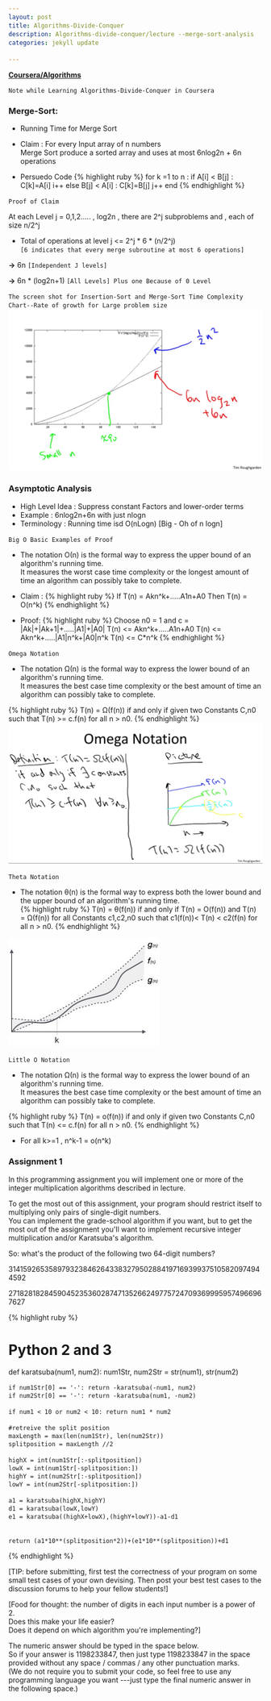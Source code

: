 ```yaml
---
layout: post
title: Algorithms-Divide-Conquer
description: Algorithms-divide-conquer/lecture --merge-sort-analysis
categories: jekyll update

---
```


**[Coursera/Algorithms](https://www.coursera.org/learn/algorithms-divide-conquer/lecture/wW9On/merge-sort-analysis)**



    Note while Learning Algorithms-Divide-Conquer in Coursera

### Merge-Sort:

* Running Time for Merge Sort 
* Claim : For every Input array of n numbers                     
Merge Sort produce a sorted array and uses at most 6nlog2n + 6n operations

* Persuedo Code 
{% highlight ruby %}
    for k =1 to n :
        if A[i] < B[j] :
            C[k]=A[i]
            i++
        else B[j] < A[i] :
            C[k]=B[j]
            j++
    end
{% endhighlight %}

`Proof of Claim`

At each Level j = 0,1,2..... , log2n , there are 2^j subproblems and , each of size n/2^j
* Total of operations at level j <= 2^j * 6 * (n/2^j)        
`[6 indicates that every merge subroutine at most 6 operations]`
 
**->** 6n     `[Independent J levels]`
 
**->** 6n * (log2n+1)      `[All Levels] Plus one Because of 0 Level`

`The screen shot for Insertion-Sort and Merge-Sort Time Complexity Chart--Rate of growth for Large problem size`
![My helpful screenshot](/assets/Insertion_Sort_Merge_Sort.png)


### Asymptotic Analysis
* High Level Idea : Suppress constant Factors and lower-order terms 
* Example : 6nlog2n+6n with just nlogn
* Terminology : Running time isd O(nLogn) [Big - Oh of n logn]


`Big O Basic Examples of Proof`
* The notation Ο(n) is the formal way to express the upper bound of an algorithm's running time.  
It measures the worst case time complexity or the longest amount of time an algorithm can possibly take to complete.


* Claim : 
{% highlight ruby %}
    If T(n) = Akn^k+.....A1n+A0
        Then 
            T(n) = O(n^k)
{% endhighlight %}
* Proof:
{% highlight ruby %}
    Choose n0 = 1 and c = |Ak|+|Ak+1|+.....|A1|+|A0|
        T(n) <= Akn^k+.....A1n+A0
        T(n) <= Akn^k+.....|A1|n^k+|A0|n^k
        T(n) <= C*n^k
{% endhighlight %}

`Omega Notation`
* The notation Ω(n) is the formal way to express the lower bound of an algorithm's running time.     
It measures the best case time complexity or the best amount of time an algorithm can possibly take to complete.

{% highlight ruby %}
T(n) = Ω(f(n)) 
if and only if given two Constants C,n0 such that T(n) >= c.f(n) 
for all n > n0. 
{% endhighlight %}
![My helpful screenshot](/assets/Omega_Notation.png)

`Theta Notation`
* The notation θ(n) is the formal way to express both the lower bound and the upper bound of an algorithm's running time.     
{% highlight ruby %}
T(n) = θ(f(n)) 
if and only if T(n) = O(f(n)) and T(n) = Ω(f(n))
for all Constants c1,c2,n0 such that 
c1(f(n))< T(n) < c2(f(n)
for all n > n0. 
{% endhighlight %}

![My helpful screenshot](/assets/theta_notation.jpg)

`Little O Notation`
* The notation Ω(n) is the formal way to express the lower bound of an algorithm's running time.     
It measures the best case time complexity or the best amount of time an algorithm can possibly take to complete.

{% highlight ruby %}
T(n) = o(f(n)) 
if and only if given two Constants C,n0 such that T(n) <= c.f(n) 
for all n > n0. 
{% endhighlight %}

* For all k>=1 , n^k-1 = o(n^k)




### Assignment 1

In this programming assignment you will implement one or more of the integer multiplication algorithms described in lecture.

To get the most out of this assignment, your program should restrict itself to multiplying only pairs of single-digit numbers.  
You can implement the grade-school algorithm if you want, but to get the most out of the assignment 
you'll want to implement recursive integer multiplication and/or Karatsuba's algorithm.

So: what's the product of the following two 64-digit numbers?

3141592653589793238462643383279502884197169399375105820974944592

2718281828459045235360287471352662497757247093699959574966967627

{% highlight ruby %}
# Python 2 and 3
def karatsuba(num1, num2):
    num1Str, num2Str = str(num1), str(num2)

    if num1Str[0] == '-': return -karatsuba(-num1, num2)
    if num2Str[0] == '-': return -karatsuba(num1, -num2)

    if num1 < 10 or num2 < 10: return num1 * num2
    
    #retreive the split position
    maxLength = max(len(num1Str), len(num2Str))
    splitposition = maxLength //2 
    
    highX = int(num1Str[:-splitposition])
    lowX = int(num1Str[-splitposition:])
    highY = int(num2Str[:-splitposition])
    lowY = int(num2Str[-splitposition:])
    
    a1 = karatsuba(highX,highY)
    d1 = karatsuba(lowX,lowY)
    e1 = karatsuba((highX+lowX),(highY+lowY))-a1-d1
    
    
    return (a1*10**(splitposition*2))+(e1*10**(splitposition))+d1

{% endhighlight %}



[TIP: before submitting, first test the correctness of your program on some small test cases of your own devising. 
Then post your best test cases to the discussion forums to help your fellow students!]

[Food for thought: the number of digits in each input number is a power of 2.  
Does this make your life easier?  
Does it depend on which algorithm you're implementing?]

The numeric answer should be typed in the space below.  
So if your answer is 1198233847, then just type 1198233847 in the space provided without any space / commas / any other punctuation marks.    
(We do not require you to submit your code, so feel free to use any programming language you want 
---just type the final numeric answer in the following space.)

